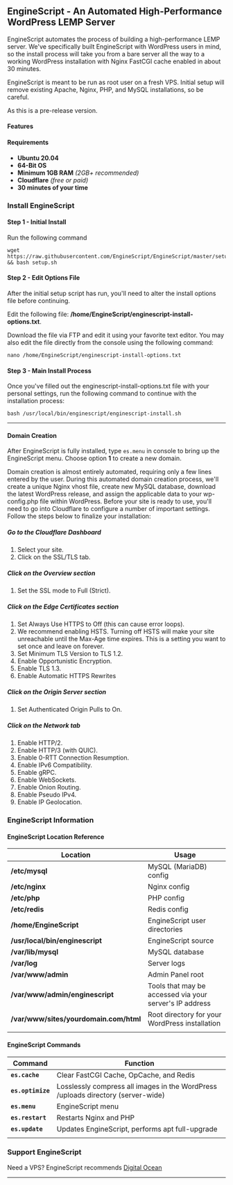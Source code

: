 ## **EngineScript - An Automated High-Performance WordPress LEMP Server**

EngineScript automates the process of building a high-performance LEMP server. We've specifically built EngineScript with WordPress users in mind, so the install process will take you from a bare server all the way to a working WordPress installation with Nginx FastCGI cache enabled in about 30 minutes.

EngineScript is meant to be run as root user on a fresh VPS. Initial setup will remove existing Apache, Nginx, PHP, and MySQL installations, so be careful.

As this is a pre-release version.

#### Features

#### Requirements
- **Ubuntu 20.04**
- **64-Bit OS**
- **Minimum 1GB RAM** *(2GB+ recommended)*
- **Cloudflare** *(free or paid)*
- **30 minutes of your time**

### Install EngineScript
#### Step 1 - Initial Install
Run the following command
```shell
wget https://raw.githubusercontent.com/EngineScript/EngineScript/master/setup.sh && bash setup.sh
```
#### Step 2 - Edit Options File
After the initial setup script has run, you'll need to alter the install options file before continuing.

Edit the following file: **/home/EngineScript/enginescript-install-options.txt**.

Download the file via FTP and edit it using your favorite text editor. You may also edit the file directly from the console using the following command:
```shell
nano /home/EngineScript/enginescript-install-options.txt
```

#### Step 3 - Main Install Process
Once you've filled out the enginescript-install-options.txt file with your personal settings, run the following command to continue with the installation process:
```shell
bash /usr/local/bin/enginescript/enginescript-install.sh
```

----------

#### Domain Creation
After EngineScript is fully installed, type `es.menu` in console to bring up the EngineScript menu. Choose option **1** to create a new domain.

Domain creation is almost entirely automated, requiring only a few lines entered by the user. During this automated domain creation process, we'll create a unique Nginx vhost file, create new MySQL database, download the latest WordPress release, and assign the applicable data to your wp-config.php file within WordPress.
Before your site is ready to use, you'll need to go into Cloudflare to configure a number of important settings. Follow the steps below to finalize your installation:

##### Go to the Cloudflare Dashboard
1. Select your site.
2. Click on the SSL/TLS tab.

##### Click on the Overview section
1. Set the SSL mode to Full (Strict).

##### Click on the Edge Certificates section
1. Set Always Use HTTPS to Off (this can cause error loops).
2. We recommend enabling HSTS. Turning off HSTS will make your site unreachable until the Max-Age time expires. This is a setting you want to set once and leave on forever.
3. Set Minimum TLS Version to TLS 1.2.
4. Enable Opportunistic Encryption.
5. Enable TLS 1.3.
6. Enable Automatic HTTPS Rewrites

##### Click on the Origin Server section
1. Set Authenticated Origin Pulls to On.

##### Click on the Network tab
1. Enable HTTP/2.
2. Enable HTTP/3 (with QUIC).
3. Enable 0-RTT Connection Resumption.
4. Enable IPv6 Compatibility.
5. Enable gRPC.
6. Enable WebSockets.
7. Enable Onion Routing.
8. Enable Pseudo IPv4.
9. Enable IP Geolocation.

### EngineScript Information
#### EngineScript Location Reference
|Location        |Usage                          |
|----------------|-------------------------------|
|**/etc/mysql**                  |MySQL (MariaDB) config |
|**/etc/nginx**                  |Nginx config |
|**/etc/php**                    |PHP config |
|**/etc/redis**                  |Redis config |
|**/home/EngineScript**          |EngineScript user directories |
|**/usr/local/bin/enginescript** |EngineScript source |
|**/var/lib/mysql**              |MySQL database |
|**/var/log**                    |Server logs |
|**/var/www/admin**              |Admin Panel root |
|**/var/www/admin/enginescript** |Tools that may be accessed via your server's IP address |
|**/var/www/sites/yourdomain.com/html**|Root directory for your WordPress installation |
|                                |                |

#### EngineScript Commands
|Command            |Function                       |
|-------------------|-------------------------------|
|**`es.cache`**     |Clear FastCGI Cache, OpCache, and Redis |
|**`es.optimize`**  |Losslessly compress all images in the WordPress /uploads directory (server-wide) |
|**`es.menu`**	    |EngineScript menu |
|**`es.restart`**   |Restarts Nginx and PHP |
|**`es.update`**    |Updates EngineScript, performs apt full-upgrade |
|                   |                                |

### Support EngineScript
Need a VPS? EngineScript recommends [Digital Ocean](https://m.do.co/c/e57cc8492285)

----------
